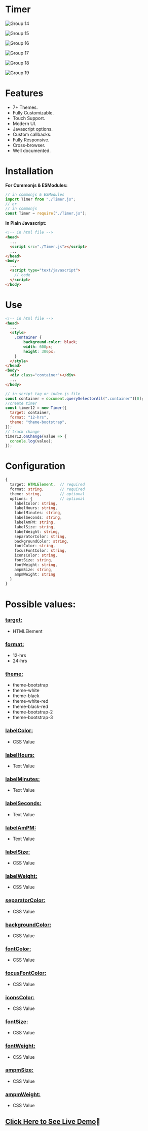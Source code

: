 # Timer

![Group 14](https://user-images.githubusercontent.com/31973579/150757360-90cca279-562f-45a8-980a-ddf4ffe844bf.png)

![Group 15](https://user-images.githubusercontent.com/31973579/150757450-cc52fd29-33f7-4e3c-812b-9a3584f43315.png)

![Group 16](https://user-images.githubusercontent.com/31973579/150757562-8810afda-2641-45d8-8c59-49091e7493aa.png)

![Group 17](https://user-images.githubusercontent.com/31973579/150757592-943e3cd0-c10e-428e-a52d-571766ff4dc3.png)

![Group 18](https://user-images.githubusercontent.com/31973579/150757607-43a5fdd2-f137-4913-bb20-a442909404bf.png)

![Group 19](https://user-images.githubusercontent.com/31973579/150757634-37822d97-b302-4286-8b60-b1a149c8ddaf.png)

# Features
- 7+ Themes.
- Fully Customizable.
- Touch Support.
- Modern UI.
- Javascript options.
- Custom callbacks.
- Fully Responsive.
- Cross-browser.
- Well documented.

# Installation

**For Commonjs & ESModules:**

```js
// in commonjs & ESModules
import Timer from "./Timer.js";
// or
// in commonjs
const Timer = require("./Timer.js");
```

**In Plain Javascript:**

```html
<!-- in html file -->
<head>
  ...
  <script src="./Timer.js"></script>
  ...
</head>
<body>
  ...
  <script type="text/javascript">
    // code
  </script>
</body>
```

# Use

```html
<!-- in html file -->
<head>
  ...
  <style>
    .container {
        background-color: black;
        width: 600px;
        height: 300px;
    }
  </style>
</head>
<body>
  <div class="container"></div>
  ...
</body>
```

```js
// in script tag or index.js file
const container = document.querySelectorAll(".container")[0];
//create timer
const timer12 = new Timer({
  target: container,
  format: "12-hrs",
  theme: "theme-bootstrap",
});
// track change
timer12.onChange(value => {
  console.log(value);
});
```

# Configuration

```typescript
{
  target: HTMLElement,  // required
  format: string,       // required
  theme: string,        // optional
  options: {            // optional
    labelColor: string,
    labelHours: string,
    labelMinutes: string,
    labelSeconds: string,
    labelAmPM: string,
    labelSize: string,
    labelWeight: string,
    separatorColor: string,
    backgroundColor: string,
    fontColor: string,
    focusFontColor: string,
    iconsColor: string,
    fontSize: string,
    fontWeight: string,
    ampmSize: string,
    ampmWeight: string
  }
}
```

# Possible values:
### [target:](#configuration)
- HTMLElement
### [format:](#configuration)
- 12-hrs
- 24-hrs
### [theme:](#configuration)
- theme-bootstrap
- theme-white
- theme-black
- theme-white-red
- theme-black-red
- theme-bootstrap-2
- theme-bootstrap-3
### [labelColor:](#configuration)
- CSS Value
### [labelHours:](#configuration)
- Text Value
### [labelMinutes:](#configuration)
- Text Value
### [labelSeconds:](#configuration)
- Text Value
### [labelAmPM:](#configuration)
- Text Value
### [labelSize:](#configuration)
- CSS Value
### [labelWeight:](#configuration)
- CSS Value
### [separatorColor:](#configuration)
- CSS Value
### [backgroundColor:](#configuration)
- CSS Value
### [fontColor:](#configuration)
- CSS Value
### [focusFontColor:](#configuration)
- CSS Value
### [iconsColor:](#configuration)
- CSS Value
### [fontSize:](#configuration)
- CSS Value
### [fontWeight:](#configuration)
- CSS Value
### [ampmSize:](#configuration)
- CSS Value
### [ampmWeight:](#configuration)
- CSS Value

## [Click Here to See Live Demo](https://sllujaan.github.io/Timer22/)🚀

